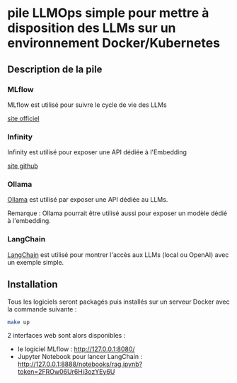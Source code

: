# pile LLMOps simple pour mettre à disposition des LLMs sur un environnement Docker/Kubernetes

## Description de la pile

### MLflow

MLflow est utilisé pour suivre le cycle de vie des LLMs

[site officiel](https://www.mlflow.org/)

### Infinity

Infinity est utilisé pour exposer une API dédiée à l'Embedding

[site github](https://github.com/michaelfeil/infinity/tree/main)

### Ollama

[Ollama](https://github.com/ollama/ollama) est utilisé par exposer une API dédiée au LLMs.

Remarque : Ollama pourrait être utilisé aussi pour exposer un modèle dédié à l'embedding.

### LangChain

[LangChain](https://github.com/langchain-ai/langchain) est utilisé pour montrer l'accès aux LLMs (local ou OpenAI) avec un exemple simple.

## Installation

Tous les logiciels seront packagés puis installés sur un serveur Docker avec la commande suivante :

```bash
make up
```

2 interfaces web sont alors disponibles :

- le logiciel MLflow : http://127.0.0.1:8080/
- Jupyter Notebook pour lancer LangChain : http://127.0.0.1:8888/notebooks/rag.ipynb?token=2FROw06Ur6Hi3ozYEy6U
